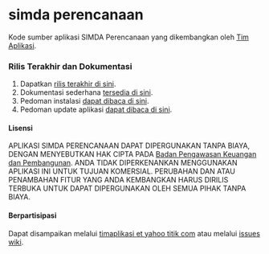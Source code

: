 # simda perencanaan
Kode sumber aplikasi SIMDA Perencanaan yang dikembangkan oleh [Tim Aplikasi](http://www.simda-online.com).

### Rilis Terakhir dan Dokumentasi

1. Dapatkan [rilis terakhir di sini](https://github.com/simda-id/simcan/releases).
2. Dokumentasi sederhana [tersedia di sini](https://github.com/simda-id/simcan/wiki).
3. Pedoman instalasi [dapat dibaca di sini](https://github.com/simda-id/simcan/blob/master/installing.md).
4. Pedoman update aplikasi [dapat dibaca di sini](https://github.com/simda-id/simcan/blob/master/updating.md).

#### Lisensi
APLIKASI SIMDA PERENCANAAN DAPAT DIPERGUNAKAN TANPA BIAYA, DENGAN MENYEBUTKAN HAK CIPTA PADA [Badan Pengawasan Keuangan dan Pembangunan](http://www.bpkp.go.id). ANDA TIDAK DIPERKENANKAN MENGGUNAKAN APLIKASI INI UNTUK TUJUAN KOMERSIAL. PERUBAHAN DAN ATAU PENAMBAHAN FITUR YANG ANDA KEMBANGKAN HARUS DIRILIS TERBUKA UNTUK DAPAT DIPERGUNAKAN OLEH SEMUA PIHAK TANPA BIAYA.

#### Berpartisipasi
Dapat disampaikan melalui [timaplikasi et yahoo titik com](http://www.simda-online.com) atau melalui [issues wiki](https://github.com/simda-id/simcan/issues).
